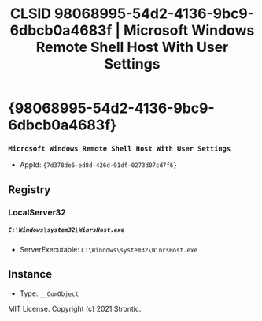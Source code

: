 ﻿---
title: "CLSID 98068995-54d2-4136-9bc9-6dbcb0a4683f | Microsoft Windows Remote Shell Host With User Settings"
excerpt: What is COM-Object CLSID 98068995-54d2-4136-9bc9-6dbcb0a4683f?
---

# {98068995-54d2-4136-9bc9-6dbcb0a4683f}

### `Microsoft Windows Remote Shell Host With User Settings`
* AppId: `{7d378de6-ed8d-426d-91df-0273d07cd7f6}`

## Registry


### LocalServer32

##### `C:\Windows\system32\WinrsHost.exe`
* ServerExecutable: `C:\Windows\system32\WinrsHost.exe`

## Instance

* Type: `__ComObject`

MIT License. Copyright (c) 2021 Strontic.


